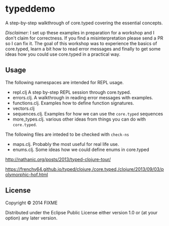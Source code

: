 # typeddemo

A step-by-step walkthrough of core.typed covering the essential concepts.

*Disclaimer*: I set up these examples in preparation for a workshop and I don't claim
for correctness. If you find a misinterpretation please send a PR so I can fix it.
The goal of this workshop was to experience the basics of core.typed, learn a bit how to
read error messages and finally to get some ideas how you could use core.typed in a practical way. 

## Usage

The following namespaces are intended for REPL usage. 


* repl.clj A step by-step REPL session through core.typed.
* errors.clj. A walkthrough in reading error messages with examples.
* functions.clj. Examples how to define function signatures.
* vectors.clj
* sequences.clj. Examples for how we can use the `core.typed` sequences
* more_types.clj. various other ideas from things you can do with `core.typed`.

The following files are inteded to be checked with `check-ns`

* maps.clj. Probably the most useful for real life use.
* enums.clj. Some ideas how we could define enums in core.typed


http://nathanic.org/posts/2013/typed-clojure-tour/

https://frenchy64.github.io/typed/clojure,/core.typed,/clojure/2013/09/03/polymorphic-hof.html
## License

Copyright © 2014 FIXME

Distributed under the Eclipse Public License either version 1.0 or (at
your option) any later version.

